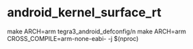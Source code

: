 # android_kernel_surface_rt

make ARCH=arm tegra3_android_defconfig/n
make ARCH=arm CROSS_COMPILE=arm-none-eabi- -j $(nproc)

